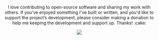 <center>

<p>I love contributing to open-source software and sharing my work with others. If you’ve enjoyed something I've built or written, and you'd like to support the project’s development, please consider making a donation to help me keeping the development and support up. Thanks! :cake:</p>

[<img src="http://i.imgur.com/yLbW5mG.png" class="no-lightbox">](https://www.paypal.com/cgi-bin/webscr?cmd=_s-xclick&hosted_button_id=RVXDDLKKLQRJW)

</center>